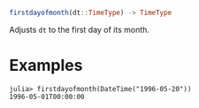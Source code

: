 ```julia
firstdayofmonth(dt::TimeType) -> TimeType
```

Adjusts `dt` to the first day of its month.

# Examples

```jldoctest
julia> firstdayofmonth(DateTime("1996-05-20"))
1996-05-01T00:00:00
```
